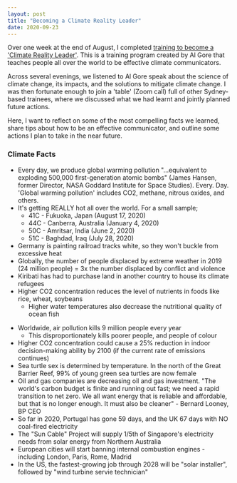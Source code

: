 ```yaml
---
layout: post
title: "Becoming a Climate Reality Leader"
date: 2020-09-23
---
```


Over one week at the end of August, I completed <a href="https://climaterealityproject.org/training">training to become a 'Climate Reality Leader'</a>. This is a training program created by Al Gore that teaches people all over the world to be effective climate communicators. 

Across several evenings, we listened to Al Gore speak about the science of climate change, its impacts, and the solutions to mitigate climate change. I was then fortunate enough to join a 'table' (Zoom call) full of other Sydney-based trainees, where we discussed what we had learnt and jointly planned future actions.

Here, I want to reflect on some of the most compelling facts we learned, share tips about how to be an effective communicator, and outline some actions I plan to take in the near future.

### Climate Facts
+ Every day, we produce global warming pollution "...equivalent to exploding 500,000 first-generation atomic bombs" (James Hansen, former Director, NASA Goddard Institute for Space Studies). Every. Day. 'Global warming pollution' includes CO2, methane, nitrous oxides, and others.
+ It's getting REALLY hot all over the world. For a small sample;
    + 41C - Fukuoka, Japan (August 17, 2020)
    + 44C - Canberra, Australia (January 4, 2020)
    + 50C - Amritsar, India (June 2, 2020)
    + 51C - Baghdad, Iraq (July 28, 2020)
+ Germany is painting railroad tracks white, so they won't buckle from excessive heat
+ Globally, the number of people displaced by extreme weather in 2019 (24 million people) = 3x the number displaced by conflict and violence
+ Kiribati has had to purchase land in another country to house its climate refugees
+ Higher CO2 concentration reduces the level of nutrients in foods like rice, wheat, soybeans
    + Higher water temperatures also decrease the nutritional quality of ocean fish
* Worldwide, air pollution kills 9 million people every year
    + This disproportionately kills poorer people, and people of colour
* Higher CO2 concentration could cause a 25% reduction in indoor decision-making ability by 2100 (if the current rate of emissions continues)
* Sea turtle sex is determined by temperature. In the north of the Great Barrier Reef, 99% of young green sea turtles are now female
* Oil and gas companies are decreasing oil and gas investment. "The world's carbon budget is finite and running out fast; we need a rapid transition to net zero. We all want energy that is reliable and affordable, but that is no longer enough. It must also be cleaner" - Bernard Looney, BP CEO
* So far in 2020, Portugal has gone 59 days, and the UK 67 days with NO coal-fired electricity
* The "Sun Cable" Project will supply 1/5th of Singapore's electricity needs from solar energy from Northern Australia
* European cities will start banning internal combustion engines - including London, Paris, Rome, Madrid
* In the US, the fastest-growing job through 2028 will be "solar installer", followed by "wind turbine servie technician"
